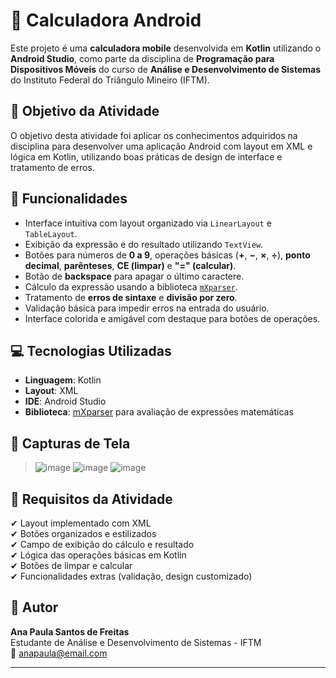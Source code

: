 # 📱 Calculadora Android

Este projeto é uma **calculadora mobile** desenvolvida em **Kotlin** utilizando o **Android Studio**, como parte da disciplina de **Programação para Dispositivos Móveis** do curso de **Análise e Desenvolvimento de Sistemas** do Instituto Federal do Triângulo Mineiro (IFTM).

## 🎯 Objetivo da Atividade

O objetivo desta atividade foi aplicar os conhecimentos adquiridos na disciplina para desenvolver uma aplicação Android com layout em XML e lógica em Kotlin, utilizando boas práticas de design de interface e tratamento de erros.

## 🧩 Funcionalidades

- Interface intuitiva com layout organizado via `LinearLayout` e `TableLayout`.
- Exibição da expressão e do resultado utilizando `TextView`.
- Botões para números de **0 a 9**, operações básicas (**+**, **−**, **×**, **÷**), **ponto decimal**, **parênteses**, **CE (limpar)** e **"=" (calcular)**.
- Botão de **backspace** para apagar o último caractere.
- Cálculo da expressão usando a biblioteca [`mXparser`](http://mathparser.org/).
- Tratamento de **erros de sintaxe** e **divisão por zero**.
- Validação básica para impedir erros na entrada do usuário.
- Interface colorida e amigável com destaque para botões de operações.

## 💻 Tecnologias Utilizadas

- **Linguagem**: Kotlin
- **Layout**: XML
- **IDE**: Android Studio
- **Biblioteca**: [mXparser](https://github.com/mariuszgromada/MathParser.org-mXparser) para avaliação de expressões matemáticas

## 📸 Capturas de Tela

> ![image](https://github.com/user-attachments/assets/96a78694-d0d8-4c58-8939-22fbddd33536)
> ![image](https://github.com/user-attachments/assets/82416ed2-6e1a-4faa-8e6a-7f0d988701dd)
> ![image](https://github.com/user-attachments/assets/94d32954-54d0-420d-9bdd-a316cd96b2bd)

## 📝 Requisitos da Atividade

✔ Layout implementado com XML  
✔ Botões organizados e estilizados  
✔ Campo de exibição do cálculo e resultado  
✔ Lógica das operações básicas em Kotlin  
✔ Botões de limpar e calcular  
✔ Funcionalidades extras (validação, design customizado)

## 🧠 Autor

**Ana Paula Santos de Freitas**  
Estudante de Análise e Desenvolvimento de Sistemas - IFTM  
📧 anapaula@email.com 

---

